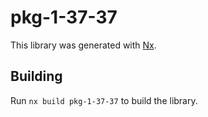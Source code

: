 # pkg-1-37-37

This library was generated with [Nx](https://nx.dev).

## Building

Run `nx build pkg-1-37-37` to build the library.
